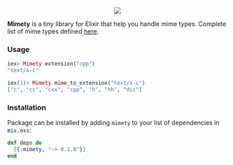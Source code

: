 <p align="center">
  <img src="https://raw.githubusercontent.com/lk-geimfari/mimex/master/logo.png">
</a>
</p>

**Mimety** is a tiny library for Elixir that help you handle mime types. Complete list of mime types defined [here](http://www.iana.org/assignments/media-types/media-types.xhtml).


### Usage

```elixir
iex> Mimety.extension("cpp")
"text/x-c"

iex(1)> Mimety.mime_to_extension("text/x-c")
["c", "cc", "cxx", "cpp", "h", "hh", "dic"]
```

### Installation

Package can be installed by adding `mimety` to your list of dependencies in `mix.exs`:

```elixir
def deps do
  [{:mimety, "~> 0.1.0"}]
end
```